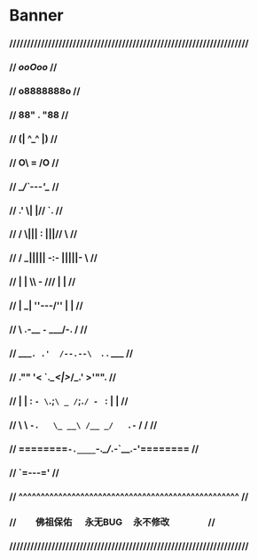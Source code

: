 # Banner


### ////////////////////////////////////////////////////////////////////
### //                          _ooOoo_                               //
### //                         o8888888o                              //
### //                         88" . "88                              //
### //                         (| ^_^ |)                              //
### //                         O\  =  /O                              //
### //                      ____/`---'\____                           //
### //                    .'  \\|     |//  `.                         //
### //                   /  \\|||  :  |||//  \                        //
### //                  /  _||||| -:- |||||-  \                       //
### //                  |   | \\\  -  /// |   |                       //
### //                  | \_|  ''\---/''  |   |                       //
### //                  \  .-\__  `-`  ___/-. /                       //
### //                ___`. .'  /--.--\  `. . ___                     //
### //              ."" '<  `.___\_<|>_/___.'  >'"".                  //
### //            | | :  `- \`.;`\ _ /`;.`/ - ` : | |                 //
### //            \  \ `-.   \_ __\ /__ _/   .-` /  /                 //
### //      ========`-.____`-.___\_____/___.-`____.-'========         //
### //                           `=---='                              //
### //      ^^^^^^^^^^^^^^^^^^^^^^^^^^^^^^^^^^^^^^^^^^^^^^^^^^        //
### //         佛祖保佑       永无BUG     永不修改                      //
### ////////////////////////////////////////////////////////////////////
